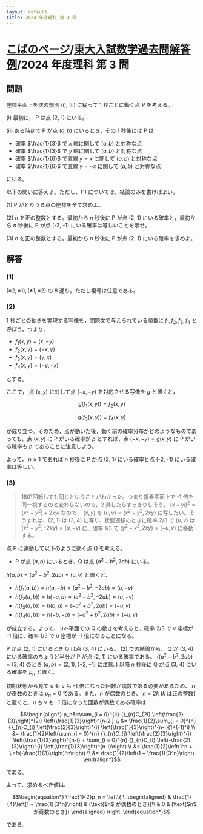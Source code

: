 ```yaml
---
layout: default
title: 2024 年度理科 第 3 問
---
```

# [こばのページ](../../index.html)/[東大入試数学過去問解答例](../index)/2024 年度理科 第 3 問
## 問題
座標平面上を次の規則 (i), (ii) に従って 1 秒ごとに動く点 P を考える。

(i) 最初に， P は点 (2, 1) にいる。

(ii) ある時刻で P が点 $(a, b)$ にいるとき，その 1 秒後には P は
- 確率 $\frac{1}{3}$ で $x$ 軸に関して $(a, b)$ と対称な点
- 確率 $\frac{1}{3}$ で $y$ 軸に関して $(a, b)$ と対称な点
- 確率 $\frac{1}{6}$ で直線 $y = x$ に関して $(a, b)$ と対称な点
- 確率 $\frac{1}{6}$ で直線 $y = -x$ に関して $(a, b)$ と対称な点

にいる。

以下の問いに答えよ。ただし，(1) については，結論のみを書けばよい。

(1) P がとりうる点の座標を全て求めよ。

(2) $n$ を正の整数とする。最初から $n$ 秒後に P が点 (2, 1) にいる確率と，最初から $n$ 秒後に P が点 (-2, -1) にいる確率は等しいことを示せ。

(3) $n$ を正の整数とする。最初から $n$ 秒後に P が点 (2, 1) にいる確率を求めよ。

## 解答
### (1)
$(\pm 2, \pm 1), (\pm 1, \pm 2)$ の 8 通り。ただし複号は任意である。
### (2)
1 秒ごとの動きを実現する写像を，問題文で与えられている順番に $f_1, f_2, f_3, f_4$ と呼ぼう。つまり，
- $f_1(x, y) = (x, -y)$
- $f_2(x, y) = (-x, y)$
- $f_3(x, y) = (y, x)$
- $f_4(x, y) = (-y, -x)$

とする。

ここで， 点 $(x, y)$ に対して点 $(-x, -y)$ を対応させる写像を $g$ と置くと，

$$g(f_1(x, y)) = f_2(x, y)$$

$$g(f_3(x, y)) = f_4(x, y)$$

が成り立つ。そのため，点が動いた後，動く前の確率分布がどのようなものであっても，点 $(x, y)$ に P がいる確率が $p$ とすれば，点 $(-x, -y) = g(x, y)$ に P がいる確率も $p$ であることに注意しよう。

よって， $n \ge 1$ であれば $n$ 秒後に P が点 (2, 1) にいる確率と点 (-2, -1) にいる確率は等しい。

### (3)
> 180°回転しても同じということがわかった。つまり複素平面上で -1 倍を同一視するのと変わらないので，2 乗したらすっきりしそう。 $(x+yi)^2 = (x^2-y^2)+2xyi$ なので、
> $(x, y)$ を $(u, v) = (x^2-y^2, 2xy)$ に写したい。そうすれば、(2, 1) は (3, 4) に写り、状態遷移のときに確率 2/3 で $(u, v)$ は $(x^2-y^2, -2xy) = (u, -v)$ に、確率 1/3 で $(y^2-x^2, 2xy)=(-u, v)$ に移動する。

点 P に連動して以下のように動く点 Q を考える。
- P が点 $(a, b)$ にいるとき、Q は点 $(a^2-b^2, 2ab)$ にいる。

$h(a, b) = (a^2-b^2,2ab) = (u,v)$ と置くと、

- $h(f_1(a, b)) = h(a, -b) = (a^2-b^2, -2ab) = (u, -v)$
- $h(f_2(a, b)) = h(-a, b) = (a^2-b^2, -2ab) = (u, -v)$
- $h(f_3(a, b)) = h(b, a) = (-a^2+b^2, 2ab) = (-u, v)$
- $h(f_4(a, b)) = h(-b, -a) = (-a^2+b^2, 2ab) = (-u, v)$

が成立する。よって、 uv-平面での Q の動きを考えると、確率 2/3 で v 座標が -1 倍に、確率 1/3 で u 座標が -1 倍になることになる。


P が点 (2, 1) にいるとき Q は点 (3, 4) にいる。 (2) での結論から、 Q が (3, 4) にいる確率のちょうど半分が P が点 (2, 1) にいる確率である。 ($(a^2-b^2, 2ab)=(3,4)$ のとき $(a, b) = (2, 1), (-2, -1)$ に注意。) 以降 $n$ 秒後に Q が点 (3, 4) にいる確率を $p_n$ と置く。

初期状態から見て u も v も -1 倍になった回数が偶数である必要があるため、 $n$ が奇数のときは $p_n = 0$ である。また、$n$ が偶数のとき、 $n = 2k$ ($k$ は正の整数) と置くと、u も v も -1 倍になった回数が偶数である確率は

$$\begin{align*}
p_n&=\sum_{i = 0}^{k} {}_{n}C_{2i} \left(\frac{2}{3}\right)^{2i} \left(\frac{1}{3}\right)^{n-2i} \\
&= \frac{1}{2}\sum_{i = 0}^{n} {}_{n}C_{i} \left(\frac{2}{3}\right)^{i} \left(\frac{1}{3}\right)^{n-i}(1+(-1)^i) \\
&= \frac{1}{2}\left(\sum_{i = 0}^{n} {}_{n}C_{i} \left(\frac{2}{3}\right)^{i} \left(\frac{1}{3}\right)^{n-i} + \sum_{i = 0}^{n} {}_{n}C_{i} \left(-\frac{2}{3}\right)^{i} \left(\frac{1}{3}\right)^{n-i}\right) \\
&= \frac{1}{2}\left(1^n + \left(-\frac{1}{3}\right)^n\right) \\
&= \frac{1}{2}\left(1 + \frac{1}{3^n}\right)
\end{align*}$$

である。

よって、求めるべき値は、


$$\begin{equation*}
\frac{1}{2}p_n = 
\left\{ \,
    \begin{aligned}
    & \frac{1}{4}\left(1 + \frac{1}{3^n}\right) & (\text{$n$ が偶数のとき})\\
    & 0 & (\text{$n$ が奇数のとき})
    \end{aligned}
\right.
\end{equation*}$$

である。
